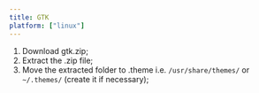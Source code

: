 ```yaml
---
title: GTK
platform: ["linux"]
---
```


1. Download gtk.zip;
2. Extract the .zip file;
3. Move the extracted folder to .theme i.e. `/usr/share/themes/` or `~/.themes/` (create it if necessary);

